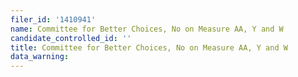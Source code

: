 ```yaml
---
filer_id: '1410941'
name: Committee for Better Choices, No on Measure AA, Y and W
candidate_controlled_id: ''
title: Committee for Better Choices, No on Measure AA, Y and W
data_warning: 
---
```

